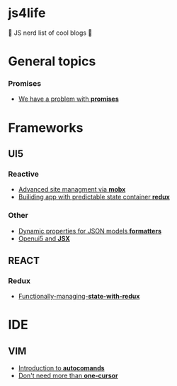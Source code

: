 # js4life
:green_book: JS nerd list of cool blogs :orange_book:

General topics
======
### Promises
* [We have a problem with **promises**](https://pouchdb.com/2015/05/18/we-have-a-problem-with-promises.html)

Frameworks
======
## UI5
### Reactive 
* [Advanced site managment via **mobx** ](https://blogs.sap.com/2017/01/30/advanced-state-management-in-sapui5-via-mobx )
* [Builiding app with predictable state container **redux**](https://blogs.sap.com/2017/02/02/building-a-sapui5-application-with-predictable-state-container)

### Other
* [Dynamic properties for JSON models **formatters**](https://blogs.sap.com/2016/02/02/check-please-or-dynamic-properties-in-jsonmodel)
* [Openui5 and **JSX**](https://medium.com/@masch/openui5-and-jsx-fc993032490b#.xl2peqoxk)

## REACT
### Redux
* [Functionally-managing-**state-with-redux**](https://wecodetheweb.com/2015/09/29/functionally-managing-state-with-redux/)

IDE
======
## VIM
* [Introduction to **autocomands**](http://learnvimscriptthehardway.stevelosh.com/chapters/12.html)
* [Don't need more than **one-cursor**](https://medium.com/@schtoeffel/you-don-t-need-more-than-one-cursor-in-vim-2c44117d51db)

